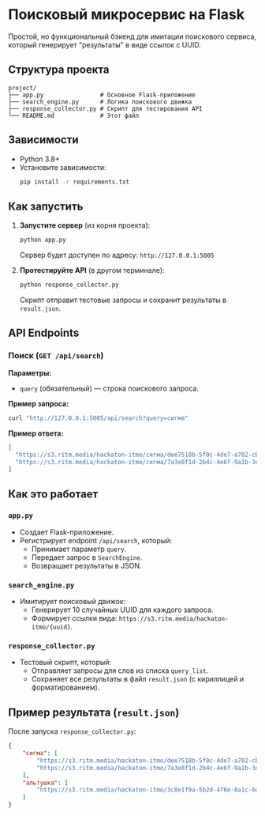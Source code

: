 # Поисковый микросервис на Flask

Простой, но функциональный бэкенд для имитации поискового сервиса, который генерирует "результаты" в виде ссылок с UUID.

## Структура проекта

```
project/
├── app.py                # Основное Flask-приложение
├── search_engine.py      # Логика поискового движка
├── response_collector.py # Скрипт для тестирования API
└── README.md             # Этот файл
```

## Зависимости

- Python 3.8+
- Установите зависимости:  
  ```bash
  pip install -r requirements.txt
  ```

## Как запустить

1. **Запустите сервер** (из корня проекта):
   ```bash
   python app.py
   ```
   Сервер будет доступен по адресу: `http://127.0.0.1:5005`

2. **Протестируйте API** (в другом терминале):
   ```bash
   python response_collector.py
   ```
   Скрипт отправит тестовые запросы и сохранит результаты в `result.json`.

## API Endpoints

### Поиск (`GET /api/search`)

**Параметры:**
- `query` (обязательный) — строка поискового запроса.

**Пример запроса:**
```bash
curl "http://127.0.0.1:5005/api/search?query=сигма"
```

**Пример ответа:**
```json
[
  "https://s3.ritm.media/hackaton-itmo/сигма/dee7518b-5f0c-4de7-a702-cb721e978661",
  "https://s3.ritm.media/hackaton-itmo/сигма/7a3e8f1d-2b4c-4e6f-9a1b-3c5d7e9f2a4b"
]
```

## Как это работает

### `app.py`
- Создает Flask-приложение.
- Регистрирует endpoint `/api/search`, который:
  - Принимает параметр `query`.
  - Передает запрос в `SearchEngine`.
  - Возвращает результаты в JSON.

### `search_engine.py`
- Имитирует поисковый движок:
  - Генерирует 10 случайных UUID для каждого запроса.
  - Формирует ссылки вида: `https://s3.ritm.media/hackaton-itmo/{uuid}`.

### `response_collector.py`
- Тестовый скрипт, который:
  - Отправляет запросы для слов из списка `query_list`.
  - Сохраняет все результаты в файл `result.json` (с кириллицей и форматированием).

## Пример результата (`result.json`)

После запуска `response_collector.py`:
```json
{
    "сигма": [
        "https://s3.ritm.media/hackaton-itmo/dee7518b-5f0c-4de7-a702-cb721e978661",
        "https://s3.ritm.media/hackaton-itmo/7a3e8f1d-2b4c-4e6f-9a1b-3c5d7e9f2a4b"
    ],
    "альтушка": [
        "https://s3.ritm.media/hackaton-itmo/3c8e1f9a-5b2d-4f6e-8a1c-6d3e9f2b5a4c"
    ]
}
```
